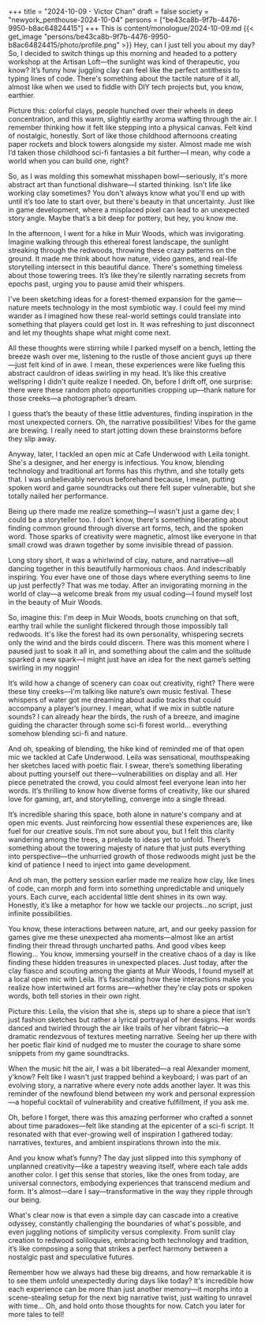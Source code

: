 +++
title = "2024-10-09 - Victor Chan"
draft = false
society = "newyork_penthouse-2024-10-04"
persons = ["be43ca8b-9f7b-4476-9950-b8ac64824415"]
+++
This is content/monologue/2024-10-09.md
{{< get_image "persons/be43ca8b-9f7b-4476-9950-b8ac64824415/photo/profile.png" >}}
Hey, can I just tell you about my day?
So, I decided to switch things up this morning and headed to a pottery workshop at the Artisan Loft—the sunlight was kind of therapeutic, you know? It’s funny how juggling clay can feel like the perfect antithesis to typing lines of code. There's something about the tactile nature of it all, almost like when we used to fiddle with DIY tech projects but, you know, earthier.

Picture this: colorful clays, people hunched over their wheels in deep concentration, and this warm, slightly earthy aroma wafting through the air. I remember thinking how it felt like stepping into a physical canvas. Felt kind of nostalgic, honestly. Sort of like those childhood afternoons creating paper rockets and block towers alongside my sister. Almost made me wish I’d taken those childhood sci-fi fantasies a bit further—I mean, why code a world when you can build one, right?

So, as I was molding this somewhat misshapen bowl—seriously, it's more abstract art than functional dishware—I started thinking. Isn’t life like working clay sometimes? You don't always know what you'll end up with until it’s too late to start over, but there's beauty in that uncertainty. Just like in game development, where a misplaced pixel can lead to an unexpected story angle. Maybe that’s a bit deep for pottery, but hey, you know me.

In the afternoon, I went for a hike in Muir Woods, which was invigorating. Imagine walking through this ethereal forest landscape, the sunlight streaking through the redwoods, throwing these crazy patterns on the ground. It made me think about how nature, video games, and real-life storytelling intersect in this beautiful dance. There's something timeless about those towering trees. It’s like they're silently narrating secrets from epochs past, urging you to pause amid their whispers.

I've been sketching ideas for a forest-themed expansion for the game—nature meets technology in the most symbiotic way. I could feel my mind wander as I imagined how these real-world settings could translate into something that players could get lost in. It was refreshing to just disconnect and let my thoughts shape what might come next.

All these thoughts were stirring while I parked myself on a bench, letting the breeze wash over me, listening to the rustle of those ancient guys up there—just felt kind of in awe. I mean, these experiences were like fueling this abstract cauldron of ideas swirling in my head. It’s like this creative wellspring I didn't quite realize I needed. Oh, before I drift off, one surprise: there were these random photo opportunities cropping up—thank nature for those creeks—a photographer’s dream.

I guess that’s the beauty of these little adventures, finding inspiration in the most unexpected corners. Oh, the narrative possibilities! Vibes for the game are brewing. I really need to start jotting down these brainstorms before they slip away.

Anyway, later, I tackled an open mic at Cafe Underwood with Leila tonight. She's a designer, and her energy is infectious. You know, blending technology and traditional art forms has this rhythm, and she totally gets that. I was unbelievably nervous beforehand because, I mean, putting spoken word and game soundtracks out there felt super vulnerable, but she totally nailed her performance.

Being up there made me realize something—I wasn't just a game dev; I could be a storyteller too. I don’t know, there's something liberating about finding common ground through diverse art forms, tech, and the spoken word. Those sparks of creativity were magnetic, almost like everyone in that small crowd was drawn together by some invisible thread of passion.

Long story short, it was a whirlwind of clay, nature, and narrative—all dancing together in this beautifully harmonious chaos. And indescribably inspiring.
You ever have one of those days where everything seems to line up just perfectly? That was me today. After an invigorating morning in the world of clay—a welcome break from my usual coding—I found myself lost in the beauty of Muir Woods.

So, imagine this: I'm deep in Muir Woods, boots crunching on that soft, earthy trail while the sunlight flickered through those impossibly tall redwoods. It's like the forest had its own personality, whispering secrets only the wind and the birds could discern. There was this moment where I paused just to soak it all in, and something about the calm and the solitude sparked a new spark—I might just have an idea for the next game’s setting swirling in my noggin!

It’s wild how a change of scenery can coax out creativity, right? There were these tiny creeks—I'm talking like nature’s own music festival. These whispers of water got me dreaming about audio tracks that could accompany a player’s journey. I mean, what if we mix in subtle nature sounds? I can already hear the birds, the rush of a breeze, and imagine guiding the character through some sci-fi forest world... everything somehow blending sci-fi and nature.

And oh, speaking of blending, the hike kind of reminded me of that open mic we tackled at Cafe Underwood. Leila was sensational, mouthspeaking her sketches laced with poetic flair. I swear, there’s something liberating about putting yourself out there—vulnerabilities on display and all. Her piece penetrated the crowd, you could almost feel everyone lean into her words. It’s thrilling to know how diverse forms of creativity, like our shared love for gaming, art, and storytelling, converge into a single thread.

It’s incredible sharing this space, both alone in nature's company and at open mic events. Just reinforcing how essential these experiences are, like fuel for our creative souls. I’m not sure about you, but I felt this clarity wandering among the trees, a prelude to ideas yet to unfold. There’s something about the towering majesty of nature that just puts everything into perspective—the unhurried growth of those redwoods might just be the kind of patience I need to inject into game development.

And oh man, the pottery session earlier made me realize how clay, like lines of code, can morph and form into something unpredictable and uniquely yours. Each curve, each accidental little dent shines in its own way. Honestly, it’s like a metaphor for how we tackle our projects…no script, just infinite possibilities.

You know, these interactions between nature, art, and our geeky passion for games give me these unexpected aha moments—almost like an artist finding their thread through uncharted paths. And good vibes keep flowing…
You know, immersing yourself in the creative chaos of a day is like finding these hidden treasures in unexpected places. Just today, after the clay fiasco and scouting among the giants at Muir Woods, I found myself at a local open mic with Leila. It’s fascinating how these interactions make you realize how intertwined art forms are—whether they're clay pots or spoken words, both tell stories in their own right.

Picture this: Leila, the vision that she is, steps up to share a piece that isn't just fashion sketches but rather a lyrical portrayal of her designs. Her words danced and twirled through the air like trails of her vibrant fabric—a dramatic rendezvous of textures meeting narrative. Seeing her up there with her poetic flair kind of nudged me to muster the courage to share some snippets from my game soundtracks.

When the music hit the air, I was a bit liberated—a real Alexander moment, y'know? Felt like I wasn't just trapped behind a keyboard; I was part of an evolving story, a narrative where every note adds another layer. It was this reminder of the newfound blend between my work and personal expression—a hopeful cocktail of vulnerability and creative fulfillment, if you ask me.

Oh, before I forget, there was this amazing performer who crafted a sonnet about time paradoxes—felt like standing at the epicenter of a sci-fi script. It resonated with that ever-growing well of inspiration I gathered today: narratives, textures, and ambient inspirations thrown into the mix.

And you know what’s funny? The day just slipped into this symphony of unplanned creativity—like a tapestry weaving itself, where each tale adds another color. I get this sense that stories, like the ones from today, are universal connectors, embodying experiences that transcend medium and form. It's almost—dare I say—transformative in the way they ripple through our being.

What's clear now is that even a simple day can cascade into a creative odyssey, constantly challenging the boundaries of what's possible, and even juggling notions of simplicity versus complexity. From sunlit clay creation to redwood soliloquies, embracing both technology and tradition, it’s like composing a song that strikes a perfect harmony between a nostalgic past and speculative futures.

Remember how we always had these big dreams, and how remarkable it is to see them unfold unexpectedly during days like today? It's incredible how each experience can be more than just another memory—it morphs into a scene-stealing setup for the next big narrative twist, just waiting to unravel with time...
Oh, and hold onto those thoughts for now. Catch you later for more tales to tell! 
